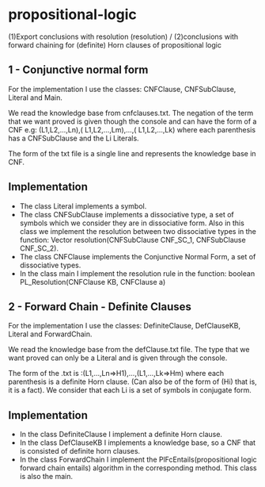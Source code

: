 # propositional-logic
(1)Export conclusions with resolution (resolution) / (2)conclusions with forward chaining for (definite) Horn clauses of propositional logic

1 - Conjunctive normal form
-------------
For the implementation I use the classes: CNFClause, CNFSubClause, Literal and Main.

We read the knowledge base from cnfclauses.txt. The negation of the term that we want proved is given though the console
and can have the form of a CNF e.g: (L1,L2,…,Ln),( L1,L2,…,Lm),…,( L1,L2,…,Lk) <!-- NO SPACES --> where each parenthesis has a CNFSubClause and the Li Literals.

The form of the txt file is a single line and represents the knowledge base in CNF.

Implementation
-----------
- The class Literal implements a symbol.
- The class CNFSubClause implements a dissociative type, a set of symbols which we consider they are in dissociative form. Also in this class we implement the resolution between two dissociative types in the function: Vector<CNFSubClause> resolution(CNFSubClause CNF_SC_1, CNFSubClause CNF_SC_2).
- The class CNFClause implements the Conjunctive Normal Form, a set of dissociative types.
- In the class main I implement the resolution rule in the function: boolean PL_Resolution(CNFClause KB, CNFClause a)
  
2 - Forward Chain - Definite Clauses
--------------------------------
For the implementation I use the classes: DefiniteClause, DefClauseKB, Literal and ForwardChain.

We read the knowledge base from the defClause.txt file. The type that we want proved can only be a Literal and is given through the console.

The form of the .txt is :(L1,…,Ln=>H1),…,(L1,…,Lk=>Hm)
where each parenthesis is a definite Horn clause. (Can also be of the form of (Hi) that is, it is a fact). We consider that each Li is a set of symbols in conjugate form.

Implementation
---------------
- In the class DefiniteClause I implement a definite Horn clause.
- In the class DefClauseKB I implements a knowledge base, so a CNF that is consisted of definite horn clauses.
- In the class ForwardChain I implement the PlFcEntails(propositional logic forward chain entails) algorithm in the corresponding method. This class is also the main.
